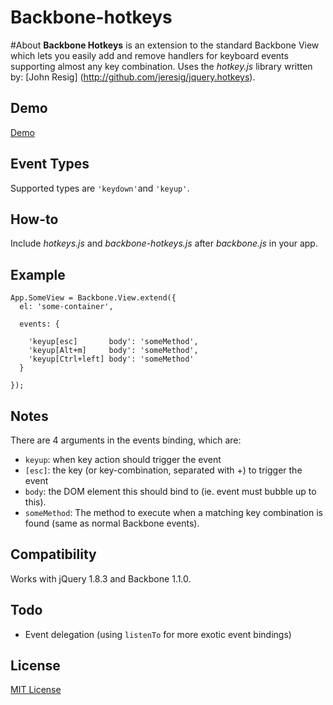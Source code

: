 # Backbone-hotkeys

#About
  **Backbone Hotkeys** is an extension to the standard Backbone View which lets you easily add and remove handlers for
  keyboard events supporting almost any key combination.  Uses the *hotkey.js* library written by: [John Resig]
  (http://github.com/jeresig/jquery.hotkeys).

## Demo
  [Demo](http://htmlpreview.github.com/?https://github.com/rpocklin/backbone-hotkeys/master/example/index.html)

## Event Types
  Supported types are `'keydown'`and `'keyup'`.

## How-to
  Include *hotkeys.js* and *backbone-hotkeys.js* after *backbone.js* in your app.

## Example

    App.SomeView = Backbone.View.extend({
      el: 'some-container',

      events: {

        'keyup[esc]       body': 'someMethod',
        'keyup[Alt+m]     body': 'someMethod',
        'keyup[Ctrl+left] body': 'someMethod'
      }

    });

## Notes
  There are 4 arguments in the events binding, which are:

  * `keyup`: when key action should trigger the event
  * `[esc]`: the key (or key-combination, separated with +) to trigger the event
  * `body`: the DOM element this should bind to (ie. event must bubble up to this).
  * `someMethod`: The method to execute when a matching key combination is found (same as normal Backbone events).

## Compatibility
  Works with jQuery 1.8.3 and Backbone 1.1.0.


## Todo
  * Event delegation (using `listenTo` for more exotic event bindings)

## License
  [MIT License](http://opensource.org/licenses/MIT)
